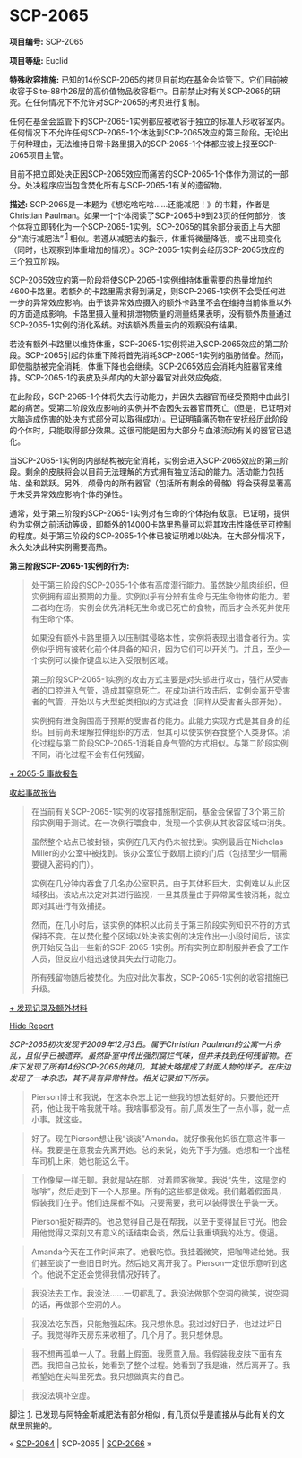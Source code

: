 # SCP-2065
                        


**项目编号:**  SCP-2065

**项目等级:**  Euclid

**特殊收容措施:** 已知的14份SCP-2065的拷贝目前均在基金会监管下。它们目前被收容于Site-88中26层的高价值物品收容柜中。目前禁止对有关SCP-2065的研究。在任何情况下不允许对SCP-2065的拷贝进行复制。

任何在基金会监管下的SCP-2065-1实例都应被收容于独立的标准人形收容室内。任何情况下不允许任何SCP-2065-1个体达到SCP-2065效应的第三阶段。无论出于何种理由，无法维持日常卡路里摄入的SCP-2065-1个体都应被上报至SCP-2065项目主管。

目前不把立即处决正因SCP-2065效应而痛苦的SCP-2065-1个体作为测试的一部分。处决程序应当包含焚化所有与SCP-2065-1有关的遗留物。

**描述:**  SCP-2065是一本题为《想吃啥吃啥……还能减肥！》的书籍，作者是Christian Paulman。如果一个个体阅读了SCP-2065中9到23页的任何部分，该个体将立即转化为一个SCP-2065-1实例。SCP-2065的其余部分表面上与大部分“流行减肥法”<sup class='footnoteref'>
 <a shape='rect' class='footnoteref' id='footnoteref-1' href='javascript:;' onclick='WIKIDOT.page.utils.scrollToReference(&apos;footnote-1&apos;)'>1</a>
</sup>相似。若遵从减肥法的指示，体重将微量降低，或不出现变化（同时，也观察到体重增加的情况）。SCP-2065-1实例会经历SCP-2065效应的三个独立阶段。

SCP-2065效应的第一阶段将使SCP-2065-1实例维持体重需要的热量增加约4600卡路里。若额外的卡路里需求得到满足，则SCP-2065-1实例不会受任何进一步的异常效应影响。由于该异常效应摄入的额外卡路里不会在维持当前体重以外的方面造成影响。卡路里摄入量和排泄物质量的测量结果表明，没有额外质量通过SCP-2065-1实例的消化系统。对该额外质量去向的观察没有结果。

若没有额外卡路里以维持体重，SCP-2065-1实例将进入SCP-2065效应的第二阶段。SCP-2065引起的体重下降将首先消耗SCP-2065-1实例的脂肪储备。然而，即使脂肪被完全消耗，体重下降也会继续。SCP-2065效应会消耗内脏器官来维持。SCP-2065-1的表皮及头颅内的大部分器官对此效应免疫。

在此阶段，SCP-2065-1个体将失去行动能力，并因失去器官而经受预期中由此引起的痛苦。受第二阶段效应影响的实例并不会因失去器官而死亡（但是，已证明对大脑造成伤害的处决方式部分可以取得成功）。已证明镇痛药物在安抚经历此阶段的个体时，只能取得部分效果。这很可能是因为大部分与血液流动有关的器官已退化。

当SCP-2065-1实例的内部结构被完全消耗，实例会进入SCP-2065效应的第三阶段。剩余的皮肤将会以目前无法理解的方式拥有独立活动的能力。活动能力包括站、坐和跳跃。另外，颅骨内的所有器官（包括所有剩余的骨骼）将会获得显著高于未受异常效应影响个体的弹性。

通常，处于第三阶段的SCP-2065-1实例对有生命的个体抱有敌意。已证明，提供约为实例之前活动等级，即额外的14000卡路里热量可以将其攻击性降低至可控制的程度。处于第三阶段的SCP-2065-1个体已被证明难以处决。在大部分情况下，永久处决此种实例需要高热。

**第三阶段SCP-2065-1实例的行为:** 


> 处于第三阶段的SCP-2065-1个体有高度潜行能力。虽然缺少肌肉组织，但实例拥有超出预期的力量。实例似乎有分辨有生命与无生命物体的能力。若二者均在场，实例会优先消耗无生命或已死亡的食物，而后才会杀死并使用有生命个体。
> 
> 如果没有额外卡路里摄入以压制其侵略本性，实例将表现出猎食者行为。实例似乎拥有被转化前个体具备的知识，因为它们可以开关门。并且，至少一个实例可以操作键盘以进入受限制区域。
> 
> 第三阶段SCP-2065-1实例的攻击方式主要是对头部进行攻击，强行从受害者的口腔进入气管，造成其窒息死亡。在成功进行攻击后，实例会离开受害者的气管，开始以与大型蛇类相似的方式进食（同样从受害者头部开始）。
> 
> 实例拥有进食胸围高于预期的受害者的能力。此能力实现方式是其自身的组织。目前尚未理解拉伸组织的方法，但其可以使实例吞食整个人类身体。消化过程与第二阶段SCP-2065-1消耗自身气管的方式相似。与第二阶段实例不同，消化过程不会有任何残留。
> 


<a shape='rect' class='collapsible-block-link' href='javascript:;'>+&#160;2065-5&#160;&#20107;&#25925;&#25253;&#21578;</a>

<a shape='rect' class='collapsible-block-link' href='javascript:;'>&#25910;&#36215;&#20107;&#25925;&#25253;&#21578;</a>


> 在当前有关SCP-2065-1实例的收容措施制定前，基金会保留了3个第三阶段实例用于测试。在一次例行喂食中，发现一个实例从其收容区域中消失。
> 
> 虽然整个站点已被封锁，实例在几天内仍未被找到。实例最后在Nicholas Miller的办公室中被找到。该办公室位于数扇上锁的门后（包括至少一扇需要键入密码的门）。
> 
> 实例在几分钟内吞食了几名办公室职员。由于其体积巨大，实例难以从此区域移出。该站点决定对其进行监视，一旦其质量由于异常属性被消耗，就立即对其进行有效捕捉。
> 
> 然而，在几小时后，该实例的体积以此前关于第三阶段实例知识不符的方式保持不变。在以焚化整个区域以处决该实例的决定作出一小段时间后，该实例开始反刍出一些新的SCP-2065-1实例。所有实例立即制服并吞食了工作人员，但反应小组迅速使其失去行动能力。
> 
> 所有残留物随后被焚化。为应对此次事故，SCP-2065-1实例的收容措施已升级。
> 





<a shape='rect' class='collapsible-block-link' href='javascript:;'>+&#160;&#21457;&#29616;&#35760;&#24405;&#21450;&#39069;&#22806;&#26448;&#26009;</a>

<a shape='rect' class='collapsible-block-link' href='javascript:;'>Hide&#160;Report</a>

*SCP-2065初次发现于2009年12月3日。属于Christian Paulman的公寓一片杂乱，且似乎已被遗弃。虽然卧室中传出强烈腐烂气味，但并未找到任何残留物。在床下发现了所有14份SCP-2065的拷贝，其被大略摆成了封面人物的样子。在床边发现了一本杂志，其不具有异常特性。相关记录如下所示。* 


> Pierson博士和我说，在这本杂志上记一些我的想法挺好的。只要他还开药，他让我干啥我就干啥。我啥事都没有。前几周发生了一点小事，就一点小事。就这些。
> 


> 好了。现在Pierson想让我“谈谈”Amanda。就好像我他妈很在意这件事一样。我要是在意我会先离开她。总的来说，她先下手为强。她想和一个出租车司机上床，她也能这么干。
> 


> 工作像屎一样无聊。我就是站在那，对着顾客微笑。我说“先生，这是您的咖啡”，然后走到下一个人那里。所有的这些都是做戏。我们戴着假面具，假装我们在乎。他们连屎都不如。只要需要，我可以装得很在乎装一天。
> 
> Pierson挺好糊弄的。他总觉得自己是在帮我，以至于变得鼠目寸光。他会用他觉得又深刻又有意义的话结束会谈，然后让我重填我的处方。傻逼。
> 


> Amanda今天在工作时间来了。她很吃惊。我挂着微笑，把咖啡递给她。我们甚至谈了一些旧日时光。然后她又离开我了。Pierson一定很乐意听到这个。他说不定还会觉得我情况好转了。
> 


> 我没法去工作。我没法……一切都乱了。我没法做那个空洞的微笑，说空洞的话，再做那个空洞的人。
> 


> 我没法吃东西，只能勉强起床。我只想休息。我过过好日子，也过过坏日子。我觉得昨天房东来收租了。几个月了。我只想休息。
> 


> 我不想再孤单一人了。我戴上假面。我愿意入局。我假装我皮肤下面有东西。我把自己拉长，她看到了整个过程。她看到了我是谁，然后离开了。我希望她在尖叫里死去。我只想做真实的自己。
> 


> 我没法填补空虚。
> 





脚注
<a shape='rect' href='javascript:;' onclick='WIKIDOT.page.utils.scrollToReference(&apos;footnoteref-1&apos;)'>1</a>. 已发现与阿特金斯减肥法有部分相似 , 有几页似乎是直接从与此有关的文献里照搬的。



« [SCP-2064](/scp-2064) | SCP-2065 | [SCP-2066](/scp-2066) »





                    